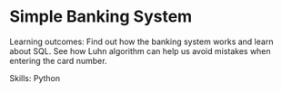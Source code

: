 # Simple Banking System
Learning outcomes:
Find out how the banking system works and learn about SQL. 
See how Luhn algorithm can help us avoid mistakes when entering the card number.
  
Skills: Python
